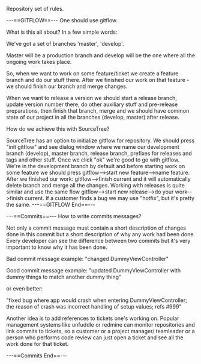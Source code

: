Repository set of rules.

---==GITFLOW==---
One should use gitflow.

What is this all about? In a few simple words:

We've got a set of branches 'master', 'develop'.

Master will be a production branch and develop will be the one where all the ongoing work takes place.

So, when we want to work on some feature/ticket we create a feature branch and do our stuff there. After we finished our work on that feature - we should finish our branch and merge changes.

When we want to release a version we should start a release branch, update version number there, do other auxiliary stuff and pre-release preparations, then finish that branch, merge and we should have common state of our project in all the branches (develop, master) after release.

How do we achieve this with SourceTree?

SourceTree has an option to initialize gitflow for repository. We should press "init gitflow" and see dialog window where we name our development branch (develop), master branch, release branch, prefixes for releases and tags and other stuff. Once we click "ok" we're good to go with gitflow. We're in the development branch by default and before starting work on some feature we should press gitflow-->start new feature-->name feature. After we finished our work: gitflow-->finish current and it will automatically delete branch and merge all the changes.
Working with releases is quite similar and use the same flow gitflow-->start new release-->do your work-->finish current.
If a customer finds a bug we may use "hotfix", but it's pretty the same.
---==GITFLOW End==---

---==Commits==---
How to write commits messages?

Not only a commit message must contain a short description of changes done in this commit but a short description of why any work had been done.
Every developer can see the difference between two commits but it's very important to know why it has been done.

Bad commit message example:
"changed DummyViewController"

Good commit message example:
"updated DummyViewController with dummy things to match another dummy thing"

or even better:

"fixed bug where app would crash when entering DummyViewController;
the reason of crash was incorrect handling of setup values;
refs #999"

Another idea is to add references to tickets one's working on. Popular management systems like unfuddle or redmine can monitor repositories and link commits to tickets, so a customer or a project manager/ teamleader  or a person who performs code review can just open a ticket and see all the work done for that ticket.


---==Commits End==---
